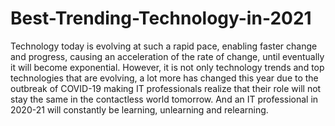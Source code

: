 # Best-Trending-Technology-in-2021
Technology today is evolving at such a rapid pace, enabling faster change and progress, causing an acceleration of the rate of change, until eventually it will become exponential. However, it is not only technology trends and top technologies that are evolving, a lot more has changed this year due to the outbreak of COVID-19 making IT professionals realize that their role will not stay the same in the contactless world tomorrow. And an IT professional in 2020-21 will constantly be learning, unlearning and relearning.
